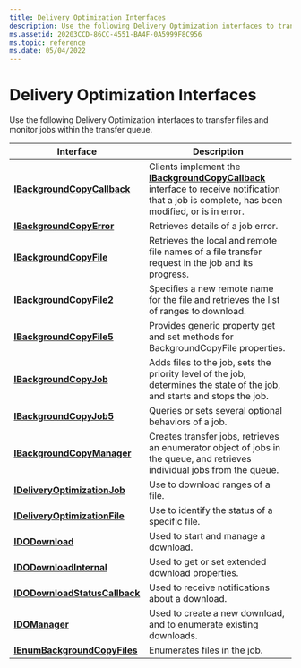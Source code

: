 ```yaml
---
title: Delivery Optimization Interfaces
description: Use the following Delivery Optimization interfaces to transfer files and monitor jobs within the transfer queue.
ms.assetid: 20203CCD-86CC-4551-BA4F-0A5999F8C956
ms.topic: reference
ms.date: 05/04/2022
---
```


# Delivery Optimization Interfaces

Use the following Delivery Optimization interfaces to transfer files and monitor jobs within the transfer queue.

| Interface | Description |
|-|-|
| [**IBackgroundCopyCallback**](ibackgroundcopycallback.md) | Clients implement the [**IBackgroundCopyCallback**](ibackgroundcopycallback.md) interface to receive notification that a job is complete, has been modified, or is in error. |
| [**IBackgroundCopyError**](ibackgroundcopyerror.md) | Retrieves details of a job error. |
| [**IBackgroundCopyFile**](ibackgroundcopyfile.md) | Retrieves the local and remote file names of a file transfer request in the job and its progress. |
| [**IBackgroundCopyFile2**](ibackgroundcopyfile2.md) | Specifies a new remote name for the file and retrieves the list of ranges to download. |
| [**IBackgroundCopyFile5**](ibackgroundcopyfile5.md) | Provides generic property get and set methods for BackgroundCopyFile properties. |
| [**IBackgroundCopyJob**](ibackgroundcopyjob-.md) | Adds files to the job, sets the priority level of the job, determines the state of the job, and starts and stops the job. |
| [**IBackgroundCopyJob5**](ibackgroundcopyjob5.md) | Queries or sets several optional behaviors of a job. |
| [**IBackgroundCopyManager**](ibackgroundcopymanager.md) | Creates transfer jobs, retrieves an enumerator object of jobs in the queue, and retrieves individual jobs from the queue. |
| [**IDeliveryOptimizationJob**](ideliveryoptimizationjob.md) | Use to download ranges of a file. |
| [**IDeliveryOptimizationFile**](ideliveryoptimizationfile.md) | Use to identify the status of a specific file. |
| [**IDODownload**](/windows/win32/api/deliveryoptimization/nn-deliveryoptimization-idodownload) | Used to start and manage a download. |
| [**IDODownloadInternal**](./dodownloadinternal/nn-dodownloadinternal-idodownloadinternal.md) | Used to get or set extended download properties. |
| [**IDODownloadStatusCallback**](/windows/win32/api/deliveryoptimization/nn-deliveryoptimization-idodownloadstatuscallback) | Used to receive notifications about a download. |
| [**IDOManager**](/windows/win32/api/deliveryoptimization/nn-deliveryoptimization-idomanager) | Used to create a new download, and to enumerate existing downloads. |
| [**IEnumBackgroundCopyFiles**](ienumbackgroundcopyfiles-.md) | Enumerates files in the job. |
